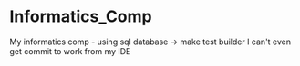# Informatics_Comp
My informatics comp - using sql database -> make test builder
I can't even get commit to work from my IDE
